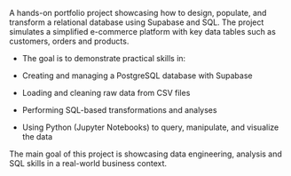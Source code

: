 A hands-on portfolio project showcasing how to design, populate, and transform a relational database using Supabase and SQL. The project simulates a simplified e-commerce platform with key data tables such as customers, orders and products.

- The goal is to demonstrate practical skills in:

- Creating and managing a PostgreSQL database with Supabase

- Loading and cleaning raw data from CSV files

- Performing SQL-based transformations and analyses

- Using Python (Jupyter Notebooks) to query, manipulate, and visualize the data

The main goal of this project is showcasing data engineering, analysis and SQL skills in a real-world business context.
